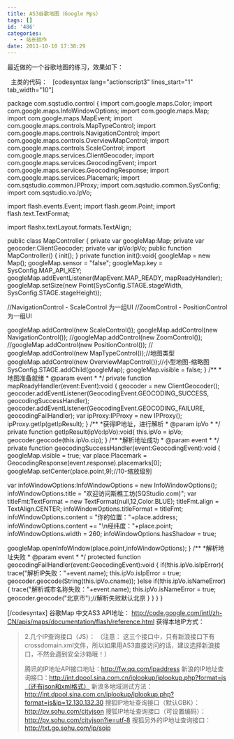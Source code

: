 ```yaml
---
title: AS3谷歌地图（Google Mps）
tags: []
id: '486'
categories:
  - - 站长拙作
date: 2011-10-10 17:38:29
---
```


最近做的一个谷歌地图的练习，效果如下：  

  主类的代码：   \[codesyntax lang="actionscript3" lines\_start="1" tab\_width="10"\]

package com.sqstudio.control
{
import com.google.maps.Color;
import com.google.maps.InfoWindowOptions;
import com.google.maps.Map;
import com.google.maps.MapEvent;
import com.google.maps.controls.MapTypeControl;
import com.google.maps.controls.NavigationControl;
import com.google.maps.controls.OverviewMapControl;
import com.google.maps.controls.ScaleControl;
import com.google.maps.services.ClientGeocoder;
import com.google.maps.services.GeocodingEvent;
import com.google.maps.services.GeocodingResponse;
import com.google.maps.services.Placemark;
import com.sqstudio.common.IPProxy;
import com.sqstudio.common.SysConfig;
import com.sqstudio.vo.IpVo;

import flash.events.Event;
import flash.geom.Point;
import flash.text.TextFormat;

import flashx.textLayout.formats.TextAlign;

public class MapController
{
private var googleMap:Map;
private var geocoder:ClientGeocoder;
private var ipVo:IpVo;
public function MapController()
{
init();
}
private function init():void{
googleMap = new Map();
googleMap.sensor = "false";
googleMap.key = SysConfig.MAP\_API\_KEY;
googleMap.addEventListener(MapEvent.MAP\_READY, mapReadyHandler);
googleMap.setSize(new Point(SysConfig.STAGE.stageWidth, SysConfig.STAGE.stageHeight));

//NavigationControl - ScaleControl  为一组UI
//ZoomControl - PositionControl 为一组UI

googleMap.addControl(new ScaleControl());
googleMap.addControl(new NavigationControl());
//googleMap.addControl(new ZoomControl());
//googleMap.addControl(new PositionControl());
//
googleMap.addControl(new MapTypeControl());//地图类型
googleMap.addControl(new OverviewMapControl());//小型地图-缩略图
SysConfig.STAGE.addChild(googleMap);
googleMap.visible = false;
}
/\*\*
 \*地图准备就绪
 \* @param event
 \*
 \*/
private function mapReadyHandler(event:Event):void
{
geocoder = new ClientGeocoder();
geocoder.addEventListener(GeocodingEvent.GEOCODING\_SUCCESS, geocodingSuccessHandler);
geocoder.addEventListener(GeocodingEvent.GEOCODING\_FAILURE, geocodingFailHandler);
var ipProxy:IPProxy = new IPProxy();
ipProxy.getIp(getIpResult);
}
/\*\*
 \*获得IP地址，进行解析
 \* @param ipVo
 \*
 \*/
private function getIpResult(ipVo:IpVo):void{
this.ipVo = ipVo;
geocoder.geocode(this.ipVo.cip);
}
/\*\*
 \*解析地址成功
 \* @param event
 \*
 \*/
private function geocodingSuccessHandler(event:GeocodingEvent):void
{
googleMap.visible = true;
var place:Placemark = GeocodingResponse(event.response).placemarks\[0\];
googleMap.setCenter(place.point,9);//10-缩放级别

var infoWindowOptions:InfoWindowOptions = new InfoWindowOptions();
infoWindowOptions.title = "欢迎访问斯樵工坊(SQStudio.com)";
var titleFmt:TextFormat = new TextFormat(null,12,Color.BLUE);
titleFmt.align = TextAlign.CENTER;
infoWindowOptions.titleFormat = titleFmt;
infoWindowOptions.content = "你的位置："+place.address;
infoWindowOptions.content += "\\n经纬度："+place.point;
infoWindowOptions.width = 260;
infoWindowOptions.hasShadow = true;

googleMap.openInfoWindow(place.point,infoWindowOptions);
}
/\*\*
 \*解析地址失败
 \* @param event
 \*
 \*/
protected function geocodingFailHandler(event:GeocodingEvent):void
{
if(!this.ipVo.isIpError){
trace("解析IP失败："+event.name);
this.ipVo.isIpError = true;
geocoder.geocode(String(this.ipVo.cname));
}else if(!this.ipVo.isNameError){
trace("解析城市名称失败："+event.name);
this.ipVo.isNameError = true;
geocoder.geocode("北京市");//解析失败默认北京
}
}
}
}

\[/codesyntax\] 谷歌Map 中文AS3 API地址： http://code.google.com/intl/zh-CN/apis/maps/documentation/flash/reference.html 获得本地IP方式：

> 2.几个IP查询接口（JS）： （注意： 这三个接口中，只有新浪接口下有crossdomain.xml文件，所以如果用AS3直接访问的话，建议选择新浪接口，不然会遇到安全沙箱哦！）
> 
>  腾讯的IP地址API接口地址：http://fw.qq.com/ipaddress
>  新浪的IP地址查询接口：http://int.dpool.sina.com.cn/iplookup/iplookup.php?format=js（还有json和xml格式）
>  新浪多地域测试方法：http://int.dpool.sina.com.cn/iplookup/iplookup.php?format=js&ip=12.130.132.30
>  搜狐IP地址查询接口（默认GBK）：http://pv.sohu.com/cityjson
>  搜狐IP地址查询接口（可设置编码）：http://pv.sohu.com/cityjson?ie=utf-8
>  搜狐另外的IP地址查询接口：http://txt.go.sohu.com/ip/soip